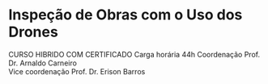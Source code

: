 # Inspeção de Obras com o Uso dos Drones
CURSO HIBRIDO COM CERTIFICADO
Carga horária 44h 
Coordenação Prof. Dr. Arnaldo Carneiro  
Vice coordenação Prof. Dr. Erison Barros
